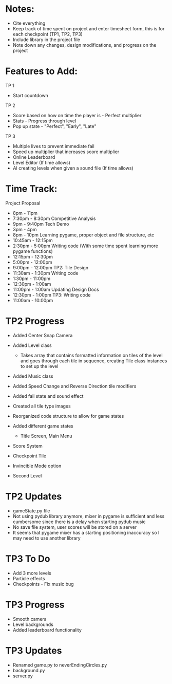 # Notes:
-	Cite everything
-	Keep track of time spent on project and enter timesheet form, 
	this is for each checkpoint (TP1, TP2, TP3)
-	Include library in the project file
-	Note down any changes, design modifications, and progress on the 
	project



# Features to Add:
TP 1
- 	Start countdown


TP 2
- 	Score based on how on time the player is - Perfect multiplier
- 	Stats - Progress through level
- 	Pop up state - "Perfect", "Early", "Late"


TP 3
-	Multiple lives to prevent immediate fail
- 	Speed up multiplier that increases score multiplier
- 	Online Leaderboard
-	Level Editor (If time allows)
-	AI creating levels when given a sound file (If time allows)



# Time Track:
Project Proposal
-	8pm - 11pm
-	7:30pm - 8:30pm
Competitive Analysis
-	9pm - 9:40pm
Tech Demo
-	3pm - 4pm
-	8pm - 10pm
Learning pygame, proper object and file structure, etc
-	10:45am - 12:15pm
-	2:30pm - 5:00pm
Writing code (With some time spent learning more pygame functions)
-	12:15pm - 12:30pm
-	5:00pm - 12:00pm
-	9:00pm - 12:00pm
TP2:
Tile Design
-	11:30am - 1:30pm
Writing code
-	1:30pm - 11:00pm
-	12:30pm - 1:00am
-	11:00pm - 1:00am
Updating Design Docs
- 	12:30pm - 1:00pm
TP3:
Writing code
-	11:00am - 10:00pm


# TP2 Progress
-	Added Center Snap Camera
-	Added Level class
	-	Takes array that contains formatted information on tiles
		of the level and goes through each tile in sequence,
		creating Tile class instances to set up the level
-	Added Music class
-	Added Speed Change and Reverse Direction tile modifiers
-	Added fail state and sound effect
-	Created all tile type images
-	Reorganized code structure to allow for game states
-	Added different game states
	-	Title Screen, Main Menu
-	Score System
-	Checkpoint Tile

-	Invincible Mode option
-	Second Level



# TP2 Updates
-	gameState.py file
-	Not using pydub library anymore, mixer in pygame is sufficient and
	less cumbersome since there is a delay when starting pydub music
-	No save file system, user scores will be stored on a server
-	It seems that pygame mixer has a starting positioning inaccuracy
	so I may need to use another library



# TP3 To Do
-	Add 3 more levels
-	Particle effects
-	Checkpoints - Fix music bug



# TP3 Progress
-	Smooth camera
-	Level backgrounds
-	Added leaderboard functionality



# TP3 Updates
-	Renamed game.py to neverEndingCircles.py
-	background.py
-	server.py
